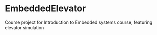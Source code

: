 # EmbeddedElevator
 Course project for Introduction to Embedded systems course, featuring elevator simulation
